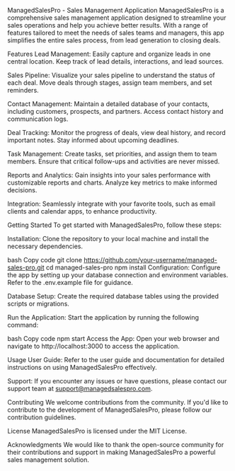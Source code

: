 ManagedSalesPro - Sales Management Application
ManagedSalesPro is a comprehensive sales management application designed to streamline your sales operations and help you achieve better results. With a range of features tailored to meet the needs of sales teams and managers, this app simplifies the entire sales process, from lead generation to closing deals.

Features
Lead Management: Easily capture and organize leads in one central location. Keep track of lead details, interactions, and lead sources.

Sales Pipeline: Visualize your sales pipeline to understand the status of each deal. Move deals through stages, assign team members, and set reminders.

Contact Management: Maintain a detailed database of your contacts, including customers, prospects, and partners. Access contact history and communication logs.

Deal Tracking: Monitor the progress of deals, view deal history, and record important notes. Stay informed about upcoming deadlines.

Task Management: Create tasks, set priorities, and assign them to team members. Ensure that critical follow-ups and activities are never missed.

Reports and Analytics: Gain insights into your sales performance with customizable reports and charts. Analyze key metrics to make informed decisions.

Integration: Seamlessly integrate with your favorite tools, such as email clients and calendar apps, to enhance productivity.

Getting Started
To get started with ManagedSalesPro, follow these steps:

Installation: Clone the repository to your local machine and install the necessary dependencies.

bash
Copy code
git clone https://github.com/your-username/managed-sales-pro.git
cd managed-sales-pro
npm install
Configuration: Configure the app by setting up your database connection and environment variables. Refer to the .env.example file for guidance.

Database Setup: Create the required database tables using the provided scripts or migrations.

Run the Application: Start the application by running the following command:

bash
Copy code
npm start
Access the App: Open your web browser and navigate to http://localhost:3000 to access the application.

Usage
User Guide: Refer to the user guide and documentation for detailed instructions on using ManagedSalesPro effectively.

Support: If you encounter any issues or have questions, please contact our support team at support@managedsalespro.com.

Contributing
We welcome contributions from the community. If you'd like to contribute to the development of ManagedSalesPro, please follow our contribution guidelines.

License
ManagedSalesPro is licensed under the MIT License.

Acknowledgments
We would like to thank the open-source community for their contributions and support in making ManagedSalesPro a powerful sales management solution.